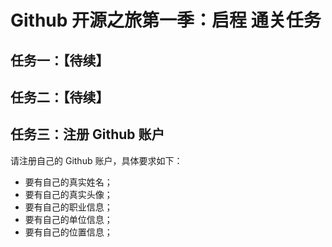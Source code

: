 # Github 开源之旅第一季：启程 通关任务

## 任务一：【待续】

## 任务二：【待续】

## 任务三：注册 Github 账户
请注册自己的 Github 账户，具体要求如下：
- 要有自己的真实姓名；
- 要有自己的真实头像；
- 要有自己的职业信息；
- 要有自己的单位信息；
- 要有自己的位置信息；
